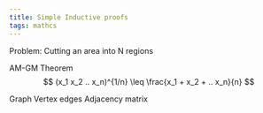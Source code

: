 ```yaml
---
title: Simple Inductive proofs
tags: mathcs
---
```



Problem: Cutting an area into N regions

AM-GM Theorem
$$ (x_1 x_2 .. x_n)^{1/n} \leq \frac{x_1 + x_2 + .. x_n}{n} $$

Graph 
Vertex edges 
Adjacency matrix
